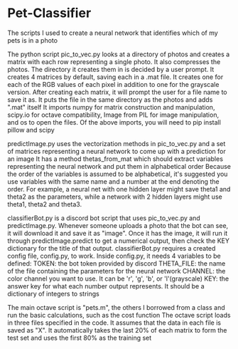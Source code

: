 # Pet-Classifier
The scripts I used to create a neural network that identifies which of my pets is in a photo

The python script pic_to_vec.py looks at a directory of photos and creates a matrix with each row representing a single photo. It also compresses the photos. 
The directory it creates them in is decided by a user prompt.
It creates 4 matrices by default, saving each in a .mat file. It creates one for each of the RGB values of each pixel in addition to one for the grayscale version.
After creating each matrix, it will prompt the user for a file name to save it as. It puts the file in the same directory as the photos and adds ".mat" itself
It imports numpy for matrix construction and manipulation, scipy.io for octave compatibility, Image from PIL for image manipulation, and os to open the files.
Of the above imports, you will need to pip install pillow and scipy

predictImage.py uses the vectorization methods in pic_to_vec.py and a set of matrices representing a neural network to come up with a prediction for an image
It has a method thetas_from_mat which should extract variables representing the neural network and put them in alphabetical order
Because the order of the variables is assumed to be alphabetical, it's suggested you use variables with the same name and a number at the end denoting the order. 
For example, a neural net with one hidden layer might save theta1 and theta2 as the parameters, while a network with 2 hidden layers might use theta1, theta2 and theta3.

classifierBot.py is a discord bot script that uses pic_to_vec.py and predictImage.py.
Whenever someone uploads a photo that the bot can see, it will download it and save it as "image".
Once it has the image, it will run it through predictImage.predict to get a numerical output, then check the KEY dictionary for the title of that output.
classifierBot.py requires a created config file, config.py, to work. Inside config.py, it needs 4 variables to be defined:
TOKEN: the bot token provided by discord
THETA_FILE: the name of the file containing the parameters for the neural network
CHANNEL: the color channel you want to use. It can be 'r', 'g', 'b', or 'l'(grayscale)
KEY: the answer key for what each number output represents. It should be a dictionary of integers to strings

The main octave script is "pets.m", the others I borrowed from a class and run the basic calculations, such as the cost function
The octave script loads in three files specified in the code.
It assumes that the data in each file is saved as "X".
It automatically takes the last 20% of each matrix to form the test set and uses the first 80% as the training set
